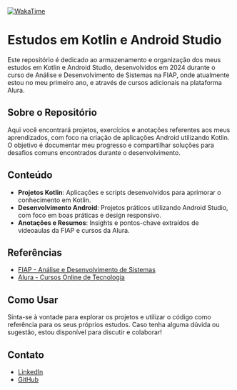 <a href="https://wakatime.com/badge/github/MariaEduarda-Ciarini/KotlinAndroidStudio">
      <img src="https://wakatime.com/badge/github/MariaEduarda-Ciarini/KotlinAndroidStudio.svg" alt="WakaTime">
    </a>

# Estudos em Kotlin e Android Studio 

Este repositório é dedicado ao armazenamento e organização dos meus estudos em Kotlin e Android Studio, desenvolvidos em 2024 durante o curso de Análise e Desenvolvimento de Sistemas na FIAP, onde atualmente estou no meu primeiro ano, e através de cursos adicionais na plataforma Alura.

## Sobre o Repositório

Aqui você encontrará projetos, exercícios e anotações referentes aos meus aprendizados, com foco na criação de aplicações Android utilizando Kotlin. O objetivo é documentar meu progresso e compartilhar soluções para desafios comuns encontrados durante o desenvolvimento.

## Conteúdo

- **Projetos Kotlin**: Aplicações e scripts desenvolvidos para aprimorar o conhecimento em Kotlin.
- **Desenvolvimento Android**: Projetos práticos utilizando Android Studio, com foco em boas práticas e design responsivo.
- **Anotações e Resumos**: Insights e pontos-chave extraídos de videoaulas da FIAP e cursos da Alura.

## Referências

- [FIAP - Análise e Desenvolvimento de Sistemas](https://www.fiap.com.br/)
- [Alura - Cursos Online de Tecnologia](https://www.alura.com.br/)

## Como Usar

Sinta-se à vontade para explorar os projetos e utilizar o código como referência para os seus próprios estudos. Caso tenha alguma dúvida ou sugestão, estou disponível para discutir e colaborar!

## Contato

- [LinkedIn](https://www.linkedin.com/in/maria-eduarda-ciarini-b97ab6270/)
- [GitHub](https://github.com/MariaEduarda-Ciarini)
